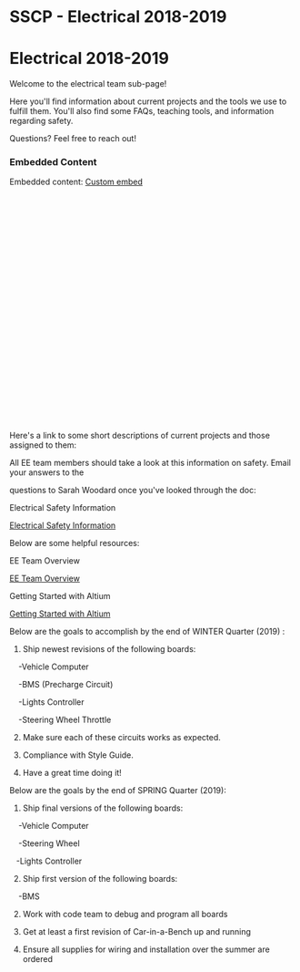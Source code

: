 # SSCP - Electrical 2018-2019

# Electrical 2018-2019

Welcome to the electrical team sub-page! 

Here you'll find information about current projects and the tools we use to fulfill them. You'll also find some FAQs, teaching tools, and information regarding safety.

Questions? Feel free to reach out!

### Embedded Content

Embedded content: [Custom embed]()

<iframe width="100%" height="400" src="" frameborder="0"></iframe>

Here's a link to some short descriptions of current projects and those assigned to them:

<GOOGLE DRIVE LINK HERE>

All EE team members should take a look at this information on safety. Email your answers to the

questions to Sarah Woodard once you've looked through the doc:

Electrical Safety Information

[Electrical Safety Information](https://drive.google.com/a/stanford.edu/file/d/1LcWZaeTjVISdEWNt9_OMduti3uXOMrJk/view?usp=sharing)

Below are some helpful resources:

EE Team Overview

[EE Team Overview](https://docs.google.com/a/stanford.edu/presentation/d/1n_u0H_NjtZ7iARxk2cWkdw_Zz5VwWp1BOcLZ-_N37I4/edit?usp=sharing)

Getting Started with Altium

[Getting Started with Altium](/stanford.edu/testduplicationsscp/home/sscp-2012-2013/electrical-2012-2013/electrical-fundamentals/getting-started-with-altium)

Below are the goals to accomplish by the end of WINTER Quarter (2019) :

1) Ship newest revisions of the following boards:

    -Vehicle Computer

    -BMS (Precharge Circuit)

    -Lights Controller

    -Steering Wheel Throttle

2) Make sure each of these circuits works as expected. 

3) Compliance with Style Guide.

4) Have a great time doing it!

Below are the goals by the end of SPRING Quarter (2019):

1) Ship final versions of the following boards:

    -Vehicle Computer

    -Steering Wheel

   -Lights Controller

2) Ship first version of the following boards:

    -BMS

2) Work with code team to debug and program all boards

3) Get at least a first revision of Car-in-a-Bench up and running

4) Ensure all supplies for wiring and installation over the summer are ordered

